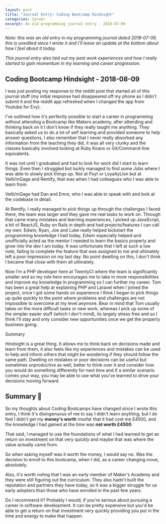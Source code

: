```yaml
---
layout: post
title: "Journal Entry: Coding Bootcamp Hindsight"
categories: Career
excerpt: An old programming journal entry - 2018-07-09
---
```


_Note: this was an old entry in my programming journal dated 2018-07-09, this is unedited since I wrote it and I'll leave an update at the bottom about how I feel about it today._

_This journal entry also laid out my past work experiences and how I really started to gain momentum in my learning and career progression._


## Coding Bootcamp Hindsight - 2018-08-09

I was just posting my response to the reddit post that started all of this journal stuff (my initial response had disappeared off my phone as I didn't submit it and the reddit app refreshed when I changed the app from Youtube for Evy).

I've outlined how it's perfectly possible to start a career in programming without attending a Bootcamp like Makers academy, after attending and thinking back on it I don't know if they really taught me anything. They basically asked us to do a lot of self learning and provided someone to help answer questions, I also remember that I never really absorbed any information from the teaching they did, it was all very clunky and the classes basically involved looking at Ruby Koans or Git/Command-line equivalents.

It was not until I graduated and had to look for work did I start to learn things. Even then I struggled but luckly managed to find some Jobs where I was able to slowly pick things up. Not at Psyt or LoyaltyLion but at Velti/mGage and Rentify, that was when I had colleagues who I was able to learn from.

Velti/mGage had Dan and Emre, who I was able to speak with and look at the codebase in detail.

At Rentify, I really managed to pick things up through the challenges I faced there, the team was larger and they gave me real tasks to work on. Through that came many mistakes and learning experiences, I picked up JavaScript, a bit of ReactJS, Ruby on Rails in depth and had projects/features I can call my own. Edwin, Ryan, Joe and Luke really helped kickstart the programming knowledge I had today, Edwin especially helped and unofficially acted as the mentor I needed to learn the basics properly and grow into the dev I am today. It was unfortunate that I left at such a low note, failing to complete the feature that was assigned to me and ultimately left a poor impression on my last day. No point dwelling on this, I don't think I became that close with them all ultimately.

Now I'm a PHP developer here at TwentyCI where the team is significantly smaller and so my role here encourages me to take in more responsibilities and improve my knowledge in programming so I can further my career. Tom has been a great help at explaining PHP and Laravel when I joined the project, once I got some hands on experience I think I began to pick things up quite quickly to the point where problems and challenges are not impossible to overcome at my level anymore. Bear in mind that Tom usually takes on the more difficult tasks or new work, whereas I pick up some of the simpler easier stuff (which I don't mind), its largely stress free and so I think I'll stay and only consider new opportunities once we get the property business going.

Summary

Hindsight is a great thing. It allows me to think back on decisions made and learn from them, it also feels like my experiences and mistakes can be used to help and inform others that might be wondering if they should follow the same path. Dwelling on mistakes or poor decisions can be useful but sometimes unproductive as well, better to think over it and consider how you would do something differently for next time and if a similar scenario comes your way, you may be able to use what you've learned to drive your decisions moving forward.


## Summary &#x1f4dd;


So my thoughts about Coding Bootcamps have changed since I wrote this entry, I think it's disingenuous of me to say I didn't learn _anything_, but I do feel I didn't get my **money's worth** insofar that it had cost me £4500, and the knowledge I had gained at the time was **not worth £4500**.

That said, I managed to use the foundations of what I had learned to get an return on investment on that very quickly and maybe that was where the value actually came from.

So when asking myself was it worth the money, I would say no. Was the decision to enroll to this bootcamp, when I did, as a career changing move, absolutely.

Also, it's worth noting that I was an early member of Maker's Academy and they were still figuring out the curriculum. They also hadn't built the reputation and partners they have today, so it was a bigger struggle for us early adopters than those who have enrolled in the past few years.

Do I recommend it? Probably I would, if you're serious about pursuing a career in software development. It can be pretty expensive but you'd be able to get a return on that investment very quickly providing you put in the time and energy to make that happen.
